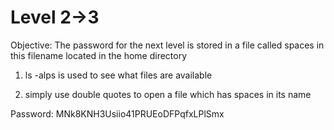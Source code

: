 # Level 2->3 

Objective: The password for the next level is stored in a file called spaces in this filename located in the home directory

1. ls -alps is used to see what files are available

2. simply use double quotes to open a file which has spaces in its name

Password: MNk8KNH3Usiio41PRUEoDFPqfxLPlSmx